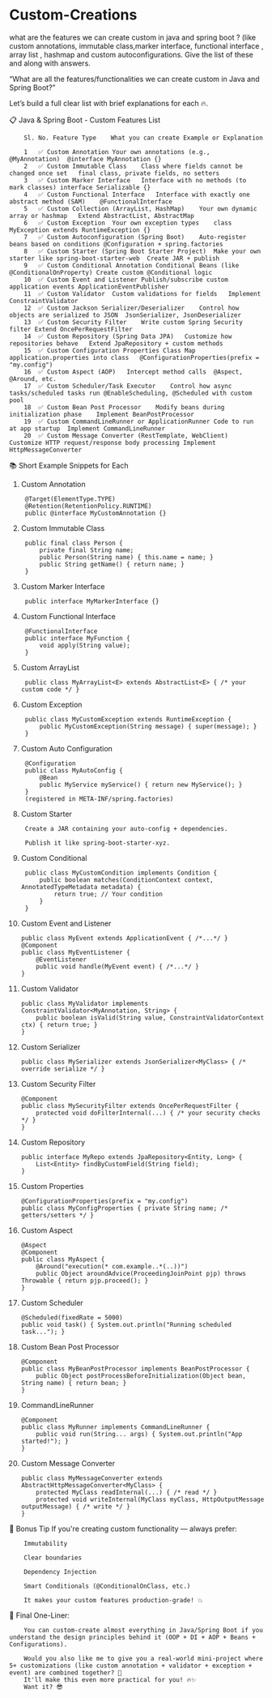 # Custom-Creations



what are the features we can create custom in java and spring boot ? (like custom annotations, immutable class,marker interface, functional interface , array list , hashmap and custom autoconfigurations. Give the list of these and along with answers.


“What are all the features/functionalities we can create custom in Java and Spring Boot?”

Let’s build a full clear list with brief explanations for each 🔥.

📋 Java & Spring Boot - Custom Features List

		Sl. No.	Feature Type	What you can create	Example or Explanation

		1	✅ Custom Annotation	Your own annotations (e.g., @MyAnnotation)	@interface MyAnnotation {}
		2	✅ Custom Immutable Class	Class where fields cannot be changed once set	final class, private fields, no setters
		3	✅ Custom Marker Interface	Interface with no methods (to mark classes)	interface Serializable {}
		4	✅ Custom Functional Interface	Interface with exactly one abstract method (SAM)	@FunctionalInterface
		5	✅ Custom Collection (ArrayList, HashMap)	Your own dynamic array or hashmap	Extend AbstractList, AbstractMap
		6	✅ Custom Exception	Your own exception types	class MyException extends RuntimeException {}
		7	✅ Custom Autoconfiguration (Spring Boot)	Auto-register beans based on conditions	@Configuration + spring.factories
		8	✅ Custom Starter (Spring Boot Starter Project)	Make your own starter like spring-boot-starter-web	Create JAR + publish
		9	✅ Custom Conditional Annotation	Conditional Beans (like @ConditionalOnProperty)	Create custom @Conditional logic
		10	✅ Custom Event and Listener	Publish/subscribe custom application events	ApplicationEventPublisher
		11	✅ Custom Validator	Custom validations for fields	Implement ConstraintValidator
		12	✅ Custom Jackson Serializer/Deserializer	Control how objects are serialized to JSON	JsonSerializer, JsonDeserializer
		13	✅ Custom Security Filter	Write custom Spring Security filter	Extend OncePerRequestFilter
		14	✅ Custom Repository (Spring Data JPA)	Customize how repositories behave	Extend JpaRepository + custom methods
		15	✅ Custom Configuration Properties Class	Map application.properties into class	@ConfigurationProperties(prefix = "my.config")
		16	✅ Custom Aspect (AOP)	Intercept method calls	@Aspect, @Around, etc.
		17	✅ Custom Scheduler/Task Executor	Control how async tasks/scheduled tasks run	@EnableScheduling, @Scheduled with custom pool
		18	✅ Custom Bean Post Processor	Modify beans during initialization phase	Implement BeanPostProcessor
		19	✅ Custom CommandLineRunner or ApplicationRunner	Code to run at app startup	Implement CommandLineRunner
		20	✅ Custom Message Converter (RestTemplate, WebClient)	Customize HTTP request/response body processing	Implement HttpMessageConverter

📚 Short Example Snippets for Each

1. Custom Annotation

		@Target(ElementType.TYPE)
		@Retention(RetentionPolicy.RUNTIME)
		public @interface MyCustomAnnotation {}
		
2. Custom Immutable Class

		public final class Person {
			private final String name;
			public Person(String name) { this.name = name; }
			public String getName() { return name; }
		}
3. Custom Marker Interface

		public interface MyMarkerInterface {}
		
4. Custom Functional Interface

		@FunctionalInterface
		public interface MyFunction {
			void apply(String value);
		}
		
5. Custom ArrayList

		public class MyArrayList<E> extends AbstractList<E> { /* your custom code */ }
		
6. Custom Exception

		public class MyCustomException extends RuntimeException {
			public MyCustomException(String message) { super(message); }
		}
		
7. Custom Auto Configuration

		@Configuration
		public class MyAutoConfig {
			@Bean
			public MyService myService() { return new MyService(); }
		}
		(registered in META-INF/spring.factories)

8. Custom Starter

		Create a JAR containing your auto-config + dependencies.

		Publish it like spring-boot-starter-xyz.

9. Custom Conditional

		public class MyCustomCondition implements Condition {
			public boolean matches(ConditionContext context, AnnotatedTypeMetadata metadata) {
				return true; // Your condition
			}
		}
		
10. Custom Event and Listener

		public class MyEvent extends ApplicationEvent { /*...*/ }
		@Component
		public class MyEventListener {
			@EventListener
			public void handle(MyEvent event) { /*...*/ }
		}
		
		
11. Custom Validator

		public class MyValidator implements ConstraintValidator<MyAnnotation, String> {
			public boolean isValid(String value, ConstraintValidatorContext ctx) { return true; }
		}
		
12. Custom Serializer

		public class MySerializer extends JsonSerializer<MyClass> { /* override serialize */ }
		
13. Custom Security Filter

		@Component
		public class MySecurityFilter extends OncePerRequestFilter {
			protected void doFilterInternal(...) { /* your security checks */ }
		}
		
14. Custom Repository

		public interface MyRepo extends JpaRepository<Entity, Long> {
			List<Entity> findByCustomField(String field);
		}
		
15. Custom Properties

		@ConfigurationProperties(prefix = "my.config")
		public class MyConfigProperties { private String name; /* getters/setters */ }
		
16. Custom Aspect

		@Aspect
		@Component
		public class MyAspect {
			@Around("execution(* com.example..*(..))")
			public Object aroundAdvice(ProceedingJoinPoint pjp) throws Throwable { return pjp.proceed(); }
		}
		
17. Custom Scheduler

		@Scheduled(fixedRate = 5000)
		public void task() { System.out.println("Running scheduled task..."); }
		
18. Custom Bean Post Processor

		@Component
		public class MyBeanPostProcessor implements BeanPostProcessor {
			public Object postProcessBeforeInitialization(Object bean, String name) { return bean; }
		}
		
19. CommandLineRunner

		@Component
		public class MyRunner implements CommandLineRunner {
			public void run(String... args) { System.out.println("App started!"); }
		}
		
20. Custom Message Converter

		public class MyMessageConverter extends AbstractHttpMessageConverter<MyClass> {
			protected MyClass readInternal(...) { /* read */ }
			protected void writeInternal(MyClass myClass, HttpOutputMessage outputMessage) { /* write */ }
		}
		
🚀 Bonus Tip
If you're creating custom functionality — always prefer:

		Immutability

		Clear boundaries

		Dependency Injection

		Smart Conditionals (@ConditionalOnClass, etc.)

		It makes your custom features production-grade! 💥

🎯 Final One-Liner:

		You can custom-create almost everything in Java/Spring Boot if you understand the design principles behind it (OOP + DI + AOP + Beans + Configurations).

		Would you also like me to give you a real-world mini-project where 5+ customizations (like custom annotation + validator + exception + event) are combined together? 🚀
		It'll make this even more practical for you! 🔥✨
		Want it? 😎
